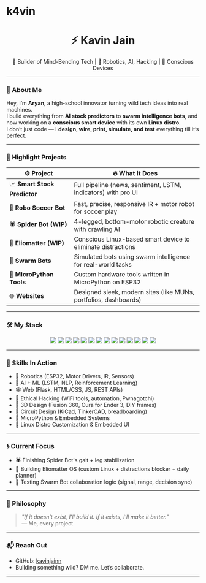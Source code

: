 # k4vin
<h1 align="center">⚡ Kavin Jain</h1>
<p align="center">🚀 Builder of Mind-Bending Tech | 🤖 Robotics, AI, Hacking | 🧠 Conscious Devices</p>

---

### 🔧 About Me

Hey, I’m **Aryan**, a high-school innovator turning wild tech ideas into real machines.  
I build everything from **AI stock predictors** to **swarm intelligence bots**, and now working on a **conscious smart device** with its own **Linux distro**.  
I don’t just code — I **design, wire, print, simulate, and test** everything till it’s perfect.

---

### 🚀 Highlight Projects

| ⚙️ Project | 🔥 What It Does |
|-----------|----------------|
| 📈 **Smart Stock Predictor** | Full pipeline (news, sentiment, LSTM, indicators) with pro UI |
| 🤖 **Robo Soccer Bot** | Fast, precise, responsive IR + motor robot for soccer play |
| 🕷️ **Spider Bot (WIP)** | 4-legged, bottom-motor robotic creature with crawling AI |
| 🧠 **Eliomatter (WIP)** | Conscious Linux-based smart device to eliminate distractions |
| 🐝 **Swarm Bots** | Simulated bots using swarm intelligence for real-world tasks |
| 🧰 **MicroPython Tools** | Custom hardware tools written in MicroPython on ESP32 |
| 🌐 **Websites** | Designed sleek, modern sites (like MUNs, portfolios, dashboards) |

---

### 🛠️ My Stack

<p align="center">
  <img src="https://img.shields.io/badge/-Python-000?style=for-the-badge&logo=python" />
  <img src="https://img.shields.io/badge/-MicroPython-2C3E50?style=for-the-badge&logo=micropython" />
  <img src="https://img.shields.io/badge/-Linux-222?style=for-the-badge&logo=linux" />
  <img src="https://img.shields.io/badge/-Raspberry%20Pi-BE2E00?style=for-the-badge&logo=raspberry-pi" />
  <img src="https://img.shields.io/badge/-ESP32-3C3C3C?style=for-the-badge&logo=espressif" />
  <img src="https://img.shields.io/badge/-Arduino-00979D?style=for-the-badge&logo=arduino" />
  <img src="https://img.shields.io/badge/-OpenCV-5C3EE8?style=for-the-badge&logo=opencv" />
  <img src="https://img.shields.io/badge/-TensorFlow-FE7C3F?style=for-the-badge&logo=tensorflow" />
  <img src="https://img.shields.io/badge/-Flask-000000?style=for-the-badge&logo=flask" />
  <img src="https://img.shields.io/badge/-Figma-F24E1E?style=for-the-badge&logo=figma" />
  <img src="https://img.shields.io/badge/-Fusion%20360-FFA500?style=for-the-badge&logo=autodesk" />
  <img src="https://img.shields.io/badge/-KiCad-00599C?style=for-the-badge&logo=kicad" />
  <img src="https://img.shields.io/badge/-HTML-E34F26?style=for-the-badge&logo=html5" />
  <img src="https://img.shields.io/badge/-CSS-1572B6?style=for-the-badge&logo=css3" />
</p>

---

### 🔩 Skills In Action

- 🤖 Robotics (ESP32, Motor Drivers, IR, Sensors)
- 🧠 AI + ML (LSTM, NLP, Reinforcement Learning)
- 🕸️ Web (Flask, HTML/CSS, JS, REST APIs)
- 🔐 Ethical Hacking (WiFi tools, automation, Pwnagotchi)
- 🎨 3D Design (Fusion 360, Cura for Ender 3, DIY frames)
- 🔌 Circuit Design (KiCad, TinkerCAD, breadboarding)
- 🐍 MicroPython & Embedded Systems
- 📱 Linux Distro Customization & Embedded UI

---

### 🌀 Current Focus

- 🕷️ Finishing Spider Bot's gait + leg stabilization
- 🧠 Building Eliomatter OS (custom Linux + distractions blocker + daily planner)
- 📡 Testing Swarm Bot collaboration logic (signal, range, decision sync)

---

### 🧠 Philosophy

> _"If it doesn’t exist, I’ll build it. If it exists, I’ll make it better."_  
> — Me, every project

---

### 📬 Reach Out

- GitHub: [kavinjainn](https://github.com/kavinjainn)
- Building something wild? DM me. Let’s collaborate.

---

